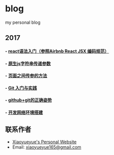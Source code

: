 blog
====

my personal blog

## 2017
#### - [react语法入门（参照Airbnb React JSX 编码规范）](https://github.com/xiaoyueyue165/blog/issues/42)
#### - [原生js字符串传递参数](https://github.com/xiaoyueyue165/blog/issues/35)
#### - [页面之间传参的方法](https://github.com/xiaoyueyue165/blog/issues/20)
#### - [Git 入门与实践 ](https://github.com/xiaoyueyue165/blog/issues/3)
#### - [github+git的正确姿势 ](https://github.com/xiaoyueyue165/blog/issues/24)
#### - [开发网络环境搭建](https://github.com/xiaoyueyue165/blog/issues/34)

## 联系作者
- [Xiaoyueyue's Personal Website](http://xiaoyueyue.org/)
- Email: xiaoyueyue165@gmail.com



